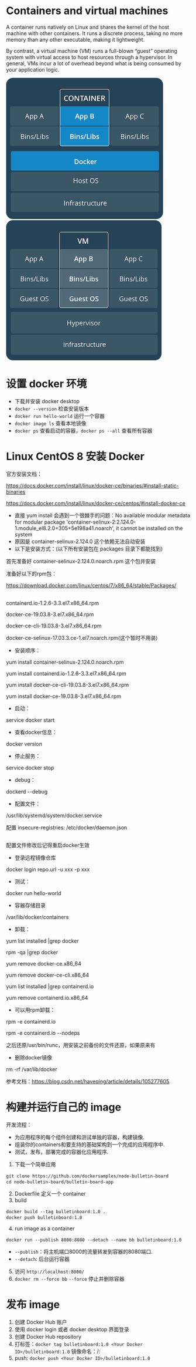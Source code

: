 # Containers and virtual machines
A container runs natively on Linux and shares the kernel of the host machine with other containers.
It runs a discrete process, taking no more memory than any other executable, making it lightweight.

By contrast, a virtual machine (VM) runs a full-blown “guest” operating system with virtual access to host resources through a hypervisor.
In general, VMs incur a lot of overhead beyond what is being consumed by your application logic.

![image](Container@2x.png) ![image](VM@2x.png)

# 设置 docker 环境
- 下载并安装 docker desktop
- `docker --version` 检查安装版本
- `docker run hello-world` 运行一个容器
- `docker image ls` 查看本地镜像
- `docker ps` 查看启动的容器，`docker ps --all` 查看所有容器

# Linux CentOS 8 安装 Docker
官方安装文档：

https://docs.docker.com/install/linux/docker-ce/binaries/#install-static-binaries

https://docs.docker.com/install/linux/docker-ce/centos/#install-docker-ce

- 直接 yum install 会遇到一个很棘手的问题：No available modular metadata for modular package 'container-selinux-2:2.124.0-1.module_el8.2.0+305+5e198a41.noarch', it cannot be installed on the system
- 原因是 container-selinux-2.124.0 这个依赖无法自动安装
- 以下是安装方式：(以下所有安装包在 packages 目录下都能找到)

首先准备好 container-selinux-2.124.0.noarch.rpm 这个包并安装

准备好以下的rpm包：

https://download.docker.com/linux/centos/7/x86_64/stable/Packages/<br><br>

containerd.io-1.2.6-3.3.el7.x86_64.rpm

docker-ce-19.03.8-3.el7.x86_64.rpm

docker-ce-cli-19.03.8-3.el7.x86_64.rpm

docker-ce-selinux-17.03.3.ce-1.el7.noarch.rpm(这个暂时不用装)

- 安装顺序：

yum install container-selinux-2.124.0.noarch.rpm

yum install containerd.io-1.2.6-3.3.el7.x86_64.rpm

yum install docker-ce-cli-19.03.8-3.el7.x86_64.rpm

yum install docker-ce-19.03.8-3.el7.x86_64.rpm

- 启动：

service docker start

- 查看docker信息：

docker version

- 停止服务：

service docker stop

- debug：

dockerd --debug

- 配置文件：

/usr/lib/systemd/system/docker.service

配置 insecure-registries: /etc/docker/daemon.json
```shell

```

配置文件修改后记得重启docker生效

- 登录远程镜像仓库

docker login repo.url -u xxx -p xxx

- 测试：

docker run hello-world

- 容器存储目录

/var/lib/docker/containers

- 卸载：

yum list installed |grep docker

rpm -qa |grep docker

yum remove docker-ce.x86_64

yum remove docker-ce-cli.x86_64

yum list installed |grep containerd.io

yum remove containerd.io.x86_64

- 可以用rpm卸载：

rpm -e containerd.io

rpm -e containerd.io --nodeps

之后还原/usr/bin/runc，用安装之前备份的文件还原，如果原来有

- 删除docker镜像

rm -rf /var/lib/docker

参考文档：https://blog.csdn.net/haveqing/article/details/105277605

# 构建并运行自己的 image
开发流程：
- 为应用程序的每个组件创建和测试单独的容器，构建镜像.
- 组装你的containers和要支持的基础架构到一个完成的应用程序中.
- 测试，发布，部署完成的容器化应用程序.

1. 下载一个简单应用
```
git clone https://github.com/dockersamples/node-bulletin-board
cd node-bulletin-board/bulletin-board-app
```
2. Dockerfile 定义一个 container
3. build
```
docker build --tag bulletinboard:1.0 .
docker push bulletinboard:1.0
```
4. run image as a container
```
docker run --publish 8000:8080 --detach --name bb bulletinboard:1.0
```
- `--publish`：将主机端口8000的流量转发到容器的8080端口.
- `--detach`: 后台运行容器
5. 访问 `http://localhost:8000/`
6. `docker rm --force bb`
`--force` 停止并删除容器


# 发布 image
1. 创建 Docker Hub 账户
2. 使用 docker login 或者 docker desktop 界面登录
3. 创建 Docker Hub repository
4. 打标签：`docker tag bulletinboard:1.0 <Your Docker ID>/bulletinboard:1.0`
镜像命名：<Your Docker ID>/<Repository Name>:<tag>
5. push: `docker push <Your Docker ID>/bulletinboard:1.0`

